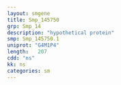 ```yaml
---
layout: smgene
title: Smp_145750
grp: Smp_14
description: "hypothetical protein"
smp: Smp_145750.1
uniprot: "G4M1P4"
length:   207
cdd: "ns"
kk: ns
categories: sm
---
```

